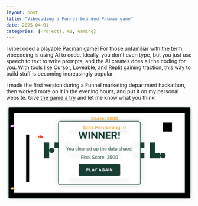```yaml
---
layout: post
title: "Vibecoding a Funnel-branded Pacman game"
date: 2025-04-01
categories: [Projects, AI, Gaming]
---
```



I vibecoded a playable Pacman game! For those unfamiliar with the term, vibecoding is using AI to code. Ideally, you don't even type, but you just use speech to text to write prompts, and the AI creates does all the coding for you. With tools like Cursor, Loveable, and Replit gaining traction, this way to build stuff is becoming increasingly popular. 


I made the first version during a Funnel marketing department hackathon, then worked more on it in the evening hours, and put it on my personal website. Give [the game a try](https://thomasfrenkiel.com/pacman/) and let me know what you think! 


![Pacman Game Screenshot](/assets/images/pacman.png) 